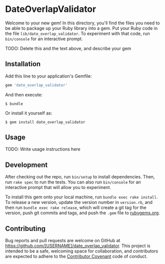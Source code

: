# DateOverlapValidator

Welcome to your new gem! In this directory, you'll find the files you need to be able to package up your Ruby library into a gem. Put your Ruby code in the file `lib/date_overlap_validator`. To experiment with that code, run `bin/console` for an interactive prompt.

TODO: Delete this and the text above, and describe your gem

## Installation

Add this line to your application's Gemfile:

```ruby
gem 'date_overlap_validator'
```

And then execute:

    $ bundle

Or install it yourself as:

    $ gem install date_overlap_validator

## Usage

TODO: Write usage instructions here

## Development

After checking out the repo, run `bin/setup` to install dependencies. Then, run `rake spec` to run the tests. You can also run `bin/console` for an interactive prompt that will allow you to experiment.

To install this gem onto your local machine, run `bundle exec rake install`. To release a new version, update the version number in `version.rb`, and then run `bundle exec rake release`, which will create a git tag for the version, push git commits and tags, and push the `.gem` file to [rubygems.org](https://rubygems.org).

## Contributing

Bug reports and pull requests are welcome on GitHub at https://github.com/[USERNAME]/date_overlap_validator. This project is intended to be a safe, welcoming space for collaboration, and contributors are expected to adhere to the [Contributor Covenant](http://contributor-covenant.org) code of conduct.

